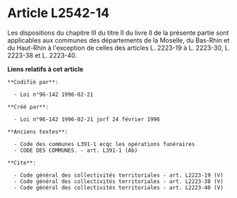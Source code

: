 # Article L2542-14

Les dispositions du chapitre III du titre II du livre II de la présente partie sont applicables aux communes des départements
de la Moselle, du Bas-Rhin et du Haut-Rhin à l'exception de celles des articles L. 2223-19 à L. 2223-30, L. 2223-38 et L.
2223-40.

**Liens relatifs à cet article**

	**Codifié par**:

	  - Loi n°96-142 1996-02-21

	**Créé par**:

	  - Loi n°96-142 1996-02-21 jorf 24 février 1996

	**Anciens textes**:

	  - Code des communes L391-1 ecqc les opérations funéraires
	  - CODE DES COMMUNES. - art. L391-1 (Ab)

	**Cite**:

	  - Code général des collectivités territoriales - art. L2223-19 (V)
	  - Code général des collectivités territoriales - art. L2223-38 (V)
	  - Code général des collectivités territoriales - art. L2223-40 (V)

